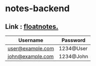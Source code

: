 # notes-backend

## Link : [floatnotes.](https://float-notes-frontend.vercel.app/)
| Username     | Password       |
| ------------ | -------------- |
| user@example.com | 1234@User  |
| john@example.com | 1234@John  |

